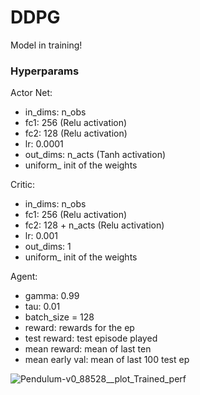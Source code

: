 # DDPG

Model in training!

### Hyperparams

Actor Net:
- in_dims: n_obs
- fc1: 256 (Relu activation)
- fc2: 128 (Relu activation)
- lr: 0.0001
- out_dims: n_acts (Tanh activation)
- uniform_ init of the weights

Critic:
- in_dims: n_obs
- fc1: 256 (Relu activation)
- fc2: 128 + n_acts (Relu activation)
- lr: 0.001
- out_dims: 1
- uniform_ init of the weights

Agent:
- gamma: 0.99
- tau: 0.01
- batch_size = 128
- reward: rewards for the ep
- test reward: test episode played
- mean reward: mean of last ten 
- mean early val: mean of last 100 test ep


![Pendulum-v0_88528__plot_Trained_perf](https://user-images.githubusercontent.com/63811972/153418561-4d6565fb-b815-4ede-9ead-1b54c21b4a18.png)


